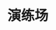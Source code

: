 # 演练场

<ExamplePlayground buttonName="点击变色" />

<script setup>
    import ExamplePlayground from './components/ExamplePlayground.vue';
</script>
